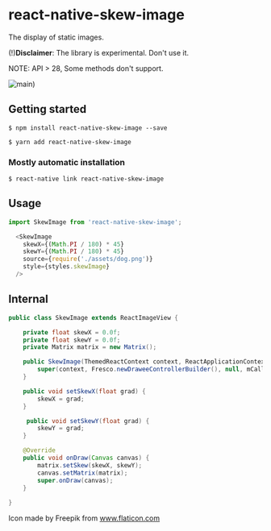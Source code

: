 # react-native-skew-image

The display of static images.

(!)__Disclaimer__: The library is experimental. Don't use it.

NOTE: API > 28, Some methods don't support.

![main](https://github.com/abscess/react-native-skew-image/blob/master/.gitassets/main.png?raw=true))

## Getting started

`$ npm install react-native-skew-image --save`

`$ yarn add react-native-skew-image`

### Mostly automatic installation

`$ react-native link react-native-skew-image`

## Usage
```javascript
import SkewImage from 'react-native-skew-image';

  <SkewImage
    skewX={(Math.PI / 180) * 45}
    skewY={(Math.PI / 180) * 45}
    source={require('./assets/dog.png')}
    style={styles.skewImage}
  />
```

## Internal
```java
public class SkewImage extends ReactImageView {

    private float skewX = 0.0f;
    private float skewY = 0.0f;
    private Matrix matrix = new Matrix();

    public SkewImage(ThemedReactContext context, ReactApplicationContext mCallerContext) {
        super(context, Fresco.newDraweeControllerBuilder(), null, mCallerContext);
    }

    public void setSkewX(float grad) {
        skewX = grad;
    }   

     public void setSkewY(float grad) {
        skewY = grad;
    }

    @Override
    public void onDraw(Canvas canvas) {
        matrix.setSkew(skewX, skewY);
        canvas.setMatrix(matrix);
        super.onDraw(canvas);
    }
    
}
```

Icon made by Freepik from www.flaticon.com
